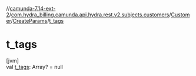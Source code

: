 //[camunda-7.14-ext-2](../../../../index.md)/[com.hydra_billing.camunda.api.hydra.rest.v2.subjects.customers](../../index.md)/[Customer](../index.md)/[CreateParams](index.md)/[t_tags](t_tags.md)

# t_tags

[jvm]\
val [t_tags](t_tags.md): Array<String>? = null
